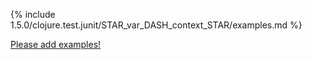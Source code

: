 {% include 1.5.0/clojure.test.junit/STAR_var_DASH_context_STAR/examples.md %}

[Please add examples!](https://github.com/arrdem/grimoire/edit/master/_includes/1.6.0/clojure.test.junit/STAR_var_DASH_context_STAR/examples.md)
